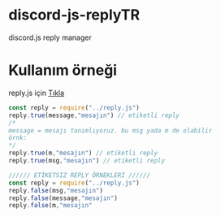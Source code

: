 # discord-js-replyTR
discord.js reply manager

# Kullanım örneği
reply.js için [Tıkla](https://github.com/ashpotter/discord-js-replyTR/blob/main/reply.js)

```js
const reply = require("../reply.js")
reply.true(message,"mesajın") // etiketli reply 
/*
message = mesajı tanımlıyoruz. bu msg yada m de olabilir
örnk:
*/
reply.true(m,"mesajın") // etiketli reply 
reply.true(msg,"mesajın") // etiketli reply 

////// ETİKETSİZ REPLY ÖRNEKLERİ //////
const reply = require("../reply.js")
reply.false(msg,"mesajın")
reply.false(message,"mesajın")
reply.false(m,"mesajın"

```
